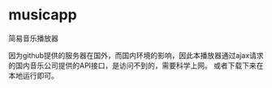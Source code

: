 # musicapp
简易音乐播放器

因为github提供的服务器在国外，而国内环境的影响，因此本播放器通过ajax请求的国内音乐公司提供的API接口，是访问不到的，需要科学上网。
或者下载下来在本地运行即可。

